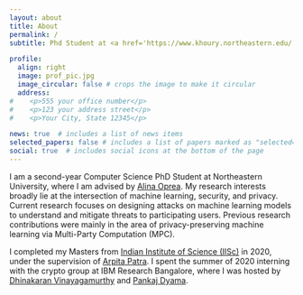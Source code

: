 ```yaml
---
layout: about
title: About
permalink: /
subtitle: Phd Student at <a href='https://www.khoury.northeastern.edu/'> Northeastern University</a>.

profile:
  align: right
  image: prof_pic.jpg
  image_circular: false # crops the image to make it circular
  address:
#    <p>555 your office number</p>
#    <p>123 your address street</p>
#    <p>Your City, State 12345</p>

news: true  # includes a list of news items
selected_papers: false # includes a list of papers marked as "selected={true}"
social: true  # includes social icons at the bottom of the page
---
```


I am a second-year Computer Science PhD Student at Northeastern University, where I am advised by [Alina Oprea](https://www.ccs.neu.edu/home/alina/). My research interests broadly lie at the intersection of machine learning, security, and privacy. Current research focuses on designing attacks on machine learning models to understand and mitigate threats to participating users. Previous research contributions were mainly in the area of privacy-preserving machine learning via Multi-Party Computation (MPC).

I completed my Masters from  [Indian Institute of Science (IISc)](https://www.csa.iisc.ac.in/) in 2020, under the supervision of [Arpita Patra](https://www.csa.iisc.ac.in/~arpita/index.html). I spent the summer of 2020 interning with the crypto group at IBM Research Bangalore,  where I was hosted by [Dhinakaran Vinayagamurthy](https://researcher.watson.ibm.com/researcher/view.php?person=in-dvinaya1) and [Pankaj Dyama](https://researcher.watson.ibm.com/researcher/view.php?person=in-pankajdayama).


<!-- Write your biography here. Tell the world about yourself. Link to your favorite [subreddit](http://reddit.com). You can put a picture in, too. The code is already in, just name your picture `prof_pic.jpg` and put it in the `img/` folder. -->

<!-- Put your address / P.O. box / other info right below your picture. You can also disable any these elements by editing `profile` property of the YAML header of your `_pages/about.md`. Edit `_bibliography/papers.bib` and Jekyll will render your [publications page](/al-folio/publications/) automatically. -->

<!-- Link to your social media connections, too. This theme is set up to use [Font Awesome icons](http://fortawesome.github.io/Font-Awesome/) and [Academicons](https://jpswalsh.github.io/academicons/), like the ones below. Add your Facebook, Twitter, LinkedIn, Google Scholar, or just disable all of them. -->
